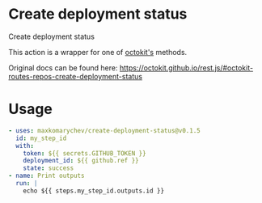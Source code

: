 # Create deployment status

Create deployment status

This action is a wrapper for one of [octokit's](https://octokit.github.io/rest.js) methods.

Original docs can be found here: https://octokit.github.io/rest.js/#octokit-routes-repos-create-deployment-status

# Usage

```yaml
- uses: maxkomarychev/create-deployment-status@v0.1.5
  id: my_step_id
  with:
    token: ${{ secrets.GITHUB_TOKEN }}
    deployment_id: ${{ github.ref }}
    state: success
- name: Print outputs
  run: |
    echo ${{ steps.my_step_id.outputs.id }}
```
